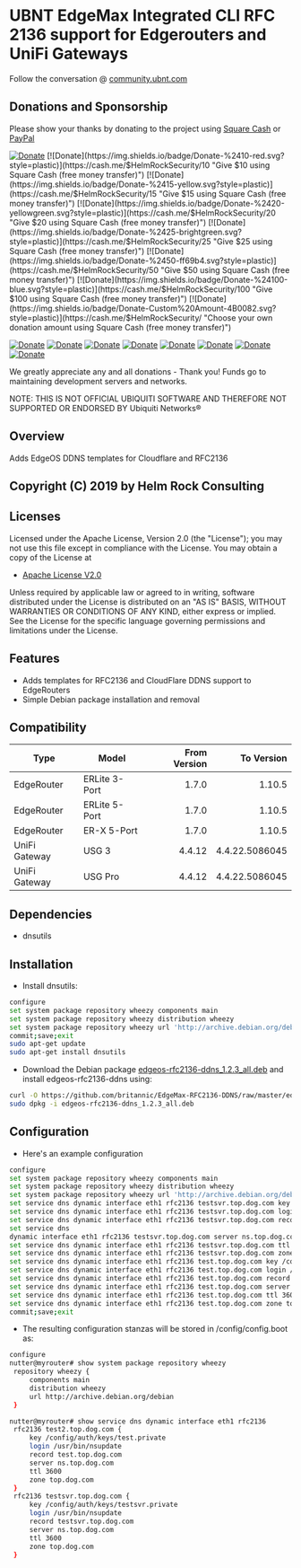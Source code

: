 # UBNT EdgeMax Integrated CLI RFC 2136 support for Edgerouters and UniFi Gateways

Follow the conversation @ [community.ubnt.com](https://community.ubnt.com/t5/EdgeRouter/edgeos-rfc2136-ddns-v1-2-2-Integrated-CLI-RFC-2136-support-for/td-p/1270181/jump-to/first-unread-message "Follow the conversation about this software in the EdgeRouter forum (https://community.ubnt.com/t5/EdgeRouter/)")

## Donations and Sponsorship

Please show your thanks by donating to the project using [Square Cash](https://cash.me/$HelmRockSecurity/ "Securely send and receive cash without fees using Square Cash") or [PayPal](https://www.paypal.me/helmrocksecurity/)

[![Donate](https://img.shields.io/badge/Donate-%245-orange.svg?style=plastic)](https://cash.me/$HelmRockSecurity/5 "Give $5 using Square Cash (free money transfer)")
[![Donate](https://img.shields.io/badge/Donate-%2410-red.svg?style=plastic)](https://cash.me/$HelmRockSecurity/10 "Give $10 using Square Cash (free money transfer)")
[![Donate](https://img.shields.io/badge/Donate-%2415-yellow.svg?style=plastic)](https://cash.me/$HelmRockSecurity/15 "Give $15 using Square Cash (free money transfer)")
[![Donate](https://img.shields.io/badge/Donate-%2420-yellowgreen.svg?style=plastic)](https://cash.me/$HelmRockSecurity/20 "Give $20 using Square Cash (free money transfer)")
[![Donate](https://img.shields.io/badge/Donate-%2425-brightgreen.svg?style=plastic)](https://cash.me/$HelmRockSecurity/25 "Give $25 using Square Cash (free money transfer)")
[![Donate](https://img.shields.io/badge/Donate-%2450-ff69b4.svg?style=plastic)](https://cash.me/$HelmRockSecurity/50 "Give $50 using Square Cash (free money transfer)")
[![Donate](https://img.shields.io/badge/Donate-%24100-blue.svg?style=plastic)](https://cash.me/$HelmRockSecurity/100 "Give $100 using Square Cash (free money transfer)")
[![Donate](https://img.shields.io/badge/Donate-Custom%20Amount-4B0082.svg?style=plastic)](https://cash.me/$HelmRockSecurity/ "Choose your own donation amount using Square Cash (free money transfer)")

[![Donate](https://img.shields.io/badge/Donate-%245-orange.svg?style=plastic)](https://paypal.me/helmrocksecurity/5 "Give $5 using PayPal (PayPal money transfer)")
[![Donate](https://img.shields.io/badge/Donate-%2410-red.svg?style=plastic)](https://paypal.me/helmrocksecurity/10 "Give $10 using PayPal (PayPal money transfer)")
[![Donate](https://img.shields.io/badge/Donate-%2415-yellow.svg?style=plastic)](https://paypal.me/helmrocksecurity/15 "Give $15 using PayPal (PayPal money transfer)")
[![Donate](https://img.shields.io/badge/Donate-%2420-yellowgreen.svg?style=plastic)](https://paypal.me/helmrocksecurity/20 "Give $20 using PayPal (PayPal money transfer)")
[![Donate](https://img.shields.io/badge/Donate-%2425-brightgreen.svg?style=plastic)](https://paypal.me/helmrocksecurity/25 "Give $25 using PayPal (PayPal money transfer)")
[![Donate](https://img.shields.io/badge/Donate-%2450-ff69b4.svg?style=plastic)](https://paypal.me/helmrocksecurity/50 "Give $50 using PayPal (PayPal money transfer)")
[![Donate](https://img.shields.io/badge/Donate-%24100-blue.svg?style=plastic)](https://paypal.me/helmrocksecurity/100 "Give $100 using PayPal (PayPal money transfer)")
[![Donate](https://img.shields.io/badge/Donate-Custom%20Amount-4B0082.svg?style=plastic)](https://paypal.me/helmrocksecurity/ "Choose your own donation amount using PayPal (PayPal money transfer)")

We greatly appreciate any and all donations - Thank you! Funds go to maintaining development servers and networks.

NOTE: THIS IS NOT OFFICIAL UBIQUITI SOFTWARE AND THEREFORE NOT SUPPORTED OR ENDORSED BY Ubiquiti Networks®

## Overview

Adds EdgeOS DDNS templates for Cloudflare and RFC2136

## Copyright (C) 2019 by Helm Rock Consulting

## Licenses

Licensed under the Apache License, Version 2.0 (the "License");
you may not use this file except in compliance with the License.
You may obtain a copy of the License at

* [Apache License V2.0](https://www.apache.org/licenses/LICENSE-2.0)

Unless required by applicable law or agreed to in writing, software
distributed under the License is distributed on an "AS IS" BASIS,
WITHOUT WARRANTIES OR CONDITIONS OF ANY KIND, either express or implied.
See the License for the specific language governing permissions and
limitations under the License.

## Features

* Adds templates for RFC2136 and CloudFlare DDNS support to EdgeRouters
* Simple Debian package installation and removal

## Compatibility

|Type|Model|From Version|To Version|
|---|---|---:|---:|
|EdgeRouter|ERLite 3-Port|1.7.0|1.10.5|
|EdgeRouter|ERLite 5-Port|1.7.0|1.10.5|
|EdgeRouter|ER-X 5-Port|1.7.0|1.10.5|
|UniFi Gateway|USG 3|4.4.12|4.4.22.5086045|
|UniFi Gateway|USG Pro|4.4.12|4.4.22.5086045|

## Dependencies

* dnsutils

## Installation

* Install dnsutils:

```bash
configure
set system package repository wheezy components main
set system package repository wheezy distribution wheezy
set system package repository wheezy url 'http://archive.debian.org/debian'
commit;save;exit
sudo apt-get update
sudo apt-get install dnsutils
```

* Download the Debian package [edgeos-rfc2136-ddns_1.2.3_all.deb](https://github.com/britannic/EdgeMax-RFC2136-DDNS/raw/master/edgeos-rfc2136-ddns_1.2.3_all.deb) and install edgeos-rfc2136-ddns using:

```bash
curl -O https://github.com/britannic/EdgeMax-RFC2136-DDNS/raw/master/edgeos-rfc2136-ddns_1.2.3_all.deb
sudo dpkg -i edgeos-rfc2136-ddns_1.2.3_all.deb
```

## Configuration

* Here's an example configuration

```bash
configure
set system package repository wheezy components main
set system package repository wheezy distribution wheezy
set system package repository wheezy url 'http://archive.debian.org/debian'
set service dns dynamic interface eth1 rfc2136 testsvr.top.dog.com key /config/auth/keys/testsvr.private
set service dns dynamic interface eth1 rfc2136 testsvr.top.dog.com login /usr/bin/nsupdate
set service dns dynamic interface eth1 rfc2136 testsvr.top.dog.com record testsvr.top.dog.com
set service dns
dynamic interface eth1 rfc2136 testsvr.top.dog.com server ns.top.dog.com
set service dns dynamic interface eth1 rfc2136 testsvr.top.dog.com ttl 3600
set service dns dynamic interface eth1 rfc2136 testsvr.top.dog.com zone top.dog.com
set service dns dynamic interface eth1 rfc2136 test.top.dog.com key /config/auth/keys/test.private
set service dns dynamic interface eth1 rfc2136 test.top.dog.com login /usr/bin/nsupdate
set service dns dynamic interface eth1 rfc2136 test.top.dog.com record test.top.dog.com
set service dns dynamic interface eth1 rfc2136 test.top.dog.com server ns.top.dog.com
set service dns dynamic interface eth1 rfc2136 test.top.dog.com ttl 3600
set service dns dynamic interface eth1 rfc2136 test.top.dog.com zone top.dog.com
commit;save;exit
```

* The resulting configuration stanzas will be stored in /config/config.boot as:

```bash
configure
nutter@myrouter# show system package repository wheezy
 repository wheezy {
     components main
     distribution wheezy
     url http://archive.debian.org/debian
 }

nutter@myrouter# show service dns dynamic interface eth1 rfc2136
 rfc2136 test2.top.dog.com {
     key /config/auth/keys/test.private
     login /usr/bin/nsupdate
     record test.top.dog.com
     server ns.top.dog.com
     ttl 3600
     zone top.dog.com
 }
 rfc2136 testsvr.top.dog.com {
     key /config/auth/keys/testsvr.private
     login /usr/bin/nsupdate
     record testsvr.top.dog.com
     server ns.top.dog.com
     ttl 3600
     zone top.dog.com
 }
```

